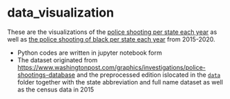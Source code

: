 # data_visualization
These are the visualizations of the [police shooting per state each year](https://yingfeihong01.github.io/data_visualization/shooting_2015-2020.html
) as well as [the police shooting of black per state each year](https://yingfeihong01.github.io/data_visualization/shooting_black_2015-2020.html
) from 2015-2020.
- Python codes are written in jupyter notebook form
- The dataset originated from  https://www.washingtonpost.com/graphics/investigations/police-shootings-database
and the preprocessed edition islocated in the [`data`](/data) folder together with the state abbreviation and full name dataset as well as the census data in 2015

